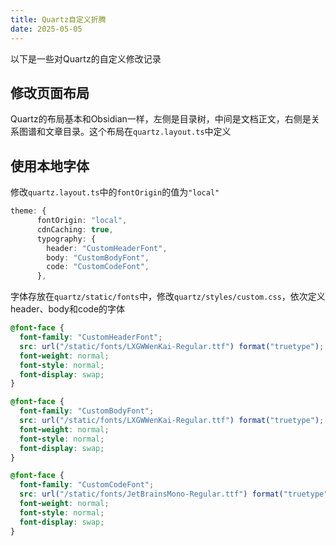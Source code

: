 ```yaml
---
title: Quartz自定义折腾
date: 2025-05-05
---
```

以下是一些对Quartz的自定义修改记录

## 修改页面布局
Quartz的布局基本和Obsidian一样，左侧是目录树，中间是文档正文，右侧是关系图谱和文章目录。这个布局在`quartz.layout.ts`中定义

## 使用本地字体
修改`quartz.layout.ts`中的`fontOrigin`的值为`"local"`
```typescript
theme: {
      fontOrigin: "local",
      cdnCaching: true,
      typography: {
        header: "CustomHeaderFont",
        body: "CustomBodyFont",
        code: "CustomCodeFont",
      },
```
字体存放在`quartz/static/fonts`中，修改`quartz/styles/custom.css`，依次定义header、body和code的字体
```css
@font-face {
  font-family: "CustomHeaderFont";
  src: url("/static/fonts/LXGWWenKai-Regular.ttf") format("truetype");
  font-weight: normal;
  font-style: normal;
  font-display: swap;
}

@font-face {
  font-family: "CustomBodyFont";
  src: url("/static/fonts/LXGWWenKai-Regular.ttf") format("truetype");
  font-weight: normal;
  font-style: normal;
  font-display: swap;
}

@font-face {
  font-family: "CustomCodeFont";
  src: url("/static/fonts/JetBrainsMono-Regular.ttf") format("truetype");
  font-weight: normal;
  font-style: normal;
  font-display: swap;
}
```